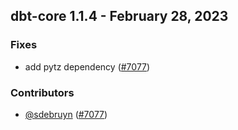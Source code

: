 ## dbt-core 1.1.4 - February 28, 2023

### Fixes

- add pytz dependency ([#7077](https://github.com/dbt-labs/dbt-core/issues/7077))

### Contributors
- [@sdebruyn](https://github.com/sdebruyn) ([#7077](https://github.com/dbt-labs/dbt-core/issues/7077))

